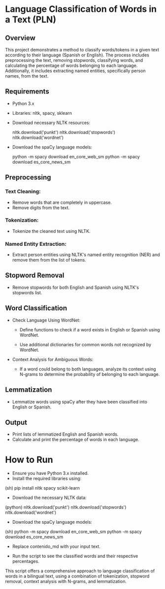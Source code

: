 # Language Classification of Words in a Text (PLN)

## Overview

This project demonstrates a method to classify words/tokens in a given text according to their language (Spanish or English). The process includes preprocessing the text, removing stopwords, classifying words, and calculating the percentage of words belonging to each language. Additionally, it includes extracting named entities, specifically person names, from the text.

## Requirements
- Python 3.x 
- Libraries: nltk, spacy, sklearn 
- Download necessary NLTK resources:

    nltk.download('punkt')
    nltk.download('stopwords')
    nltk.download('wordnet')

- Download the spaCy language models:

    python -m spacy download en_core_web_sm
    python -m spacy download es_core_news_sm

## Preprocessing

### Text Cleaning:

- Remove words that are completely in uppercase. 
- Remove digits from the text. 

### Tokenization:

- Tokenize the cleaned text using NLTK.

### Named Entity Extraction:

- Extract person entities using NLTK's named entity recognition (NER) and remove them from the list of tokens. 

## Stopword Removal

- Remove stopwords for both English and Spanish using NLTK's stopwords list. 

## Word Classification

- Check Language Using WordNet:

    - Define functions to check if a word exists in English or Spanish using WordNet.

    - Use additional dictionaries for common words not recognized by WordNet.

- Context Analysis for Ambiguous Words:

    - If a word could belong to both languages, analyze its context using N-grams to determine the probability of belonging to each language.

## Lemmatization

- Lemmatize words using spaCy after they have been classified into English or Spanish.

## Output

- Print lists of lemmatized English and Spanish words. 
- Calculate and print the percentage of words in each language. 


# How to Run

- Ensure you have Python 3.x installed. 
- Install the required libraries using:

(sh)
pip install nltk spacy scikit-learn

- Download the necessary NLTK data:

(python)
nltk.download('punkt')
nltk.download('stopwords')
nltk.download('wordnet')

- Download the spaCy language models: 

(sh)
python -m spacy download en_core_web_sm
python -m spacy download es_core_news_sm

- Replace contenido_md with your input text.

- Run the script to see the classified words and their respective percentages.

This script offers a comprehensive approach to language classification of words in a bilingual text, using a combination of tokenization, stopword removal, context analysis with N-grams, and lemmatization.


